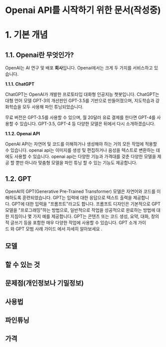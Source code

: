 # Openai API를 시작하기 위한 문서(작성중)

# 1. 기본 개념

## 1.1. Openai란 무엇인가?

OpenAI는 AI 연구 및 배포 **회사**입니다. Openai에서는 크게 두 가지를 서비스하고 있습니다.

**1.1.1. ChatGPT**

ChatGPT는 OpenAI가 개발한 프로토타입 대화형 인공지능 챗봇입니다. ChatGPT는 대형 언어 모델 GPT-3의 개선판인 GPT-3.5를 기반으로 만들어졌으며, 지도학습과 강화학습을 모두 사용해 파인 튜닝되었습니다.

무료 버전은 GPT-3.5를 사용할 수 있으며, 월 20달러 유료 결제를 한다면 GPT-4를 사용할 수 있습니다.
GPT-3.5, GPT-4 등 다양한 모델은 뒤에서 다시 소개하겠습니다.

**1.1.2. Openai API**

OpenAI API는 자연어 및 코드를 이해하거나 생성해야 하는 거의 모든 작업에 적용할 수 있습니다. openai api는 이미지를 생성 및 편집하거나 음성을 텍스트로 변환하는 데에도 사용할 수 있습니다. openai api는 다양한 기능과 가격대를 갖춘 다양한 모델을 제공 할 뿐만 아니라 맞춤형 모델을 파인 튜닝 할 수 있는 기능도 제공합니다.

## 1.2. **GPT**

OpenAI의 GPT(Generative Pre-Trained Transformer) 모델은 자연어와 코드를 이해하도록 훈련되었습니다. GPT는 입력에 대한 응답으로 텍스트 출력을 제공합니다. GPT에 대한 입력을 "프롬프트"라고도 합니다. 프롬프트 디자인은 기본적으로 GPT 모델을 "프로그래밍"하는 방법으로, 일반적으로 작업을 성공적으로 완료하는 방법에 대한 지침이나 몇 가지 예를 제공합니다. GPT는 콘텐츠 또는 코드 생성, 요약, 대화, 창의적 글쓰기 등을 포함한 매우 다양한 작업에 사용할 수 있습니다. GPT 소개 가이드 와 GPT 모범 사례 가이드 에서 자세히 알아보세요 .

## 모델

## 할 수 있는 것

## 문제점(개인정보나 기밀정보)

## 사용법

## 

## 파인튜닝

## 가격
